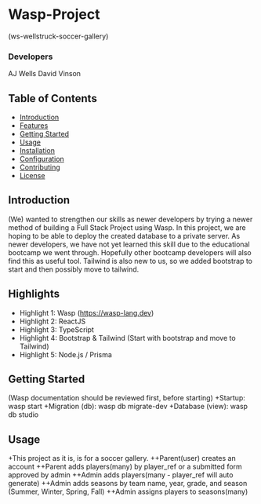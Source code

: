 # Wasp-Project
(ws-wellstruck-soccer-gallery)

### Developers
AJ Wells
David Vinson

## Table of Contents
- [Introduction](#introduction)
- [Features](#features)
- [Getting Started](#getting-started)
- [Usage](#usage)
- [Installation](#installation)
- [Configuration](#configuration)
- [Contributing](#contributing)
- [License](#license)

## Introduction
(We) wanted to strengthen our skills as newer developers by trying a newer method of building a Full Stack Project using Wasp. In this project, we are hoping to be able to deploy the created database to a private server. As newer developers, we have not yet learned this skill due to the educational bootcamp we went through. Hopefully other bootcamp developers will also find this as useful tool. Tailwind is also new to us, so we added bootstrap to start and then possibly move to tailwind.

## Highlights

- Highlight 1: Wasp (https://wasp-lang.dev)
- Highlight 2: ReactJS
- Highlight 3: TypeScript
- Highlight 4: Bootstrap & Tailwind (Start with bootstrap and move to Tailwind)
- Highlight 5: Node.js / Prisma

## Getting Started
(Wasp documentation should be reviewed first, before starting)
+Startup: wasp start
+Migration (db): wasp db migrate-dev
+Database (view): wasp db studio

## Usage
+This project as it is, is for a soccer gallery.
++Parent(user) creates an account
++Parent adds players(many) by player_ref or a submitted form approved by admin
++Admin adds players(many - player_ref will auto generate)
++Admin adds seasons by team name, year, grade, and season (Summer, Winter, Spring, Fall)
++Admin assigns players to seasons(many)